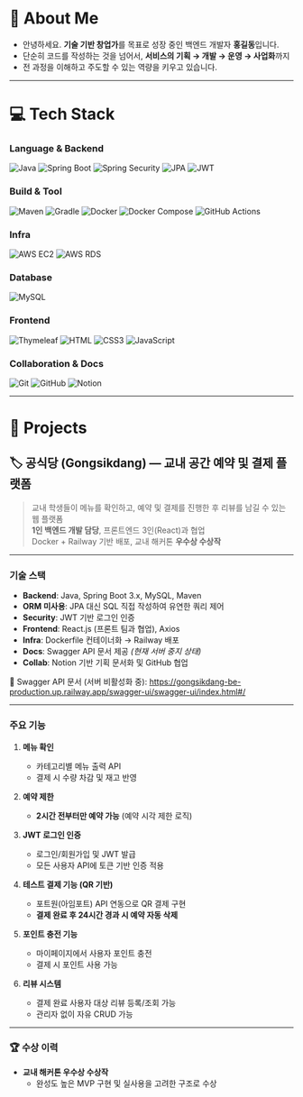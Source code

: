 # 👋 About Me

- 안녕하세요. **기술 기반 창업가**를 목표로 성장 중인 백엔드 개발자 **홍길동**입니다.  
- 단순히 코드를 작성하는 것을 넘어서, **서비스의 기획 → 개발 → 운영 → 사업화**까지  
- 전 과정을 이해하고 주도할 수 있는 역량을 키우고 있습니다.

---

# 💻 Tech Stack

### Language & Backend
![Java](https://img.shields.io/badge/Java-007396?style=flat&logo=OpenJDK&logoColor=white)
![Spring Boot](https://img.shields.io/badge/Spring_Boot-6DB33F?style=flat&logo=spring-boot&logoColor=white)
![Spring Security](https://img.shields.io/badge/Spring_Security-6DB33F?style=flat&logo=spring-security&logoColor=white)
![JPA](https://img.shields.io/badge/JPA-59666C?style=flat)
![JWT](https://img.shields.io/badge/JWT-000000?style=flat&logo=jsonwebtokens&logoColor=white)

### Build & Tool
![Maven](https://img.shields.io/badge/Maven-C71A36?style=flat&logo=apachemaven&logoColor=white)
![Gradle](https://img.shields.io/badge/Gradle-02303A?style=flat&logo=gradle&logoColor=white)
![Docker](https://img.shields.io/badge/Docker-2496ED?style=flat&logo=docker&logoColor=white)
![Docker Compose](https://img.shields.io/badge/Docker_Compose-1488C6?style=flat&logo=docker&logoColor=white)
![GitHub Actions](https://img.shields.io/badge/GitHub_Actions-2088FF?style=flat&logo=githubactions&logoColor=white)

### Infra
![AWS EC2](https://img.shields.io/badge/AWS_EC2-FF9900?style=flat&logo=amazon-ec2&logoColor=white)
![AWS RDS](https://img.shields.io/badge/AWS_RDS-527FFF?style=flat&logo=amazonrds&logoColor=white)

### Database
![MySQL](https://img.shields.io/badge/MySQL-4479A1?style=flat&logo=mysql&logoColor=white)

### Frontend
![Thymeleaf](https://img.shields.io/badge/Thymeleaf-005F0F?style=flat&logo=thymeleaf&logoColor=white)
![HTML](https://img.shields.io/badge/HTML5-E34F26?style=flat&logo=html5&logoColor=white)
![CSS3](https://img.shields.io/badge/CSS3-1572B6?style=flat&logo=css3&logoColor=white)
![JavaScript](https://img.shields.io/badge/JavaScript-F7DF1E?style=flat&logo=javascript&logoColor=black)

### Collaboration & Docs
![Git](https://img.shields.io/badge/Git-F05032?style=flat&logo=git&logoColor=white)
![GitHub](https://img.shields.io/badge/GitHub-181717?style=flat&logo=github&logoColor=white)
![Notion](https://img.shields.io/badge/Notion-000000?style=flat&logo=notion&logoColor=white)

---

# 💼 Projects

## 🏷 공식당 (Gongsikdang) — 교내 공간 예약 및 결제 플랫폼
> 교내 학생들이 메뉴를 확인하고, 예약 및 결제를 진행한 후 리뷰를 남길 수 있는 웹 플랫폼  
> **1인 백엔드 개발 담당**, 프론트엔드 3인(React)과 협업  
> Docker + Railway 기반 배포, 교내 해커톤 **우수상 수상작**

---

### 기술 스택
- **Backend**: Java, Spring Boot 3.x, MySQL, Maven
- **ORM 미사용**: JPA 대신 SQL 직접 작성하여 유연한 쿼리 제어
- **Security**: JWT 기반 로그인 인증
- **Frontend**: React.js (프론트 팀과 협업), Axios
- **Infra**: Dockerfile 컨테이너화 → Railway 배포
- **Docs**: Swagger API 문서 제공 *(현재 서버 중지 상태)*
- **Collab**: Notion 기반 기획 문서화 및 GitHub 협업

📎 Swagger API 문서 (서버 비활성화 중): https://gongsikdang-be-production.up.railway.app/swagger-ui/swagger-ui/index.html#/

---

### 주요 기능
1. **메뉴 확인**
   - 카테고리별 메뉴 출력 API
   - 결제 시 수량 차감 및 재고 반영

2. **예약 제한**
   - **2시간 전부터만 예약 가능** (예약 시각 제한 로직)

3. **JWT 로그인 인증**
   - 로그인/회원가입 및 JWT 발급
   - 모든 사용자 API에 토큰 기반 인증 적용

4. **테스트 결제 기능 (QR 기반)**
   - 포트원(아임포트) API 연동으로 QR 결제 구현
   - **결제 완료 후 24시간 경과 시 예약 자동 삭제**

5. **포인트 충전 기능**
   - 마이페이지에서 사용자 포인트 충전
   - 결제 시 포인트 사용 가능

6. **리뷰 시스템**
   - 결제 완료 사용자 대상 리뷰 등록/조회 가능
   - 관리자 없이 자유 CRUD 가능

---

### 🏆 수상 이력
- **교내 해커톤 우수상 수상작**
  - 완성도 높은 MVP 구현 및 실사용을 고려한 구조로 수상


